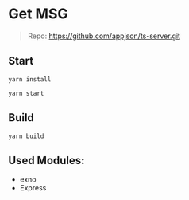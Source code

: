 # Get MSG

> Repo: https://github.com/appjson/ts-server.git

## Start

```shell
yarn install

yarn start
```

## Build

```shell
yarn build
```

## Used Modules:

- exno
- Express
